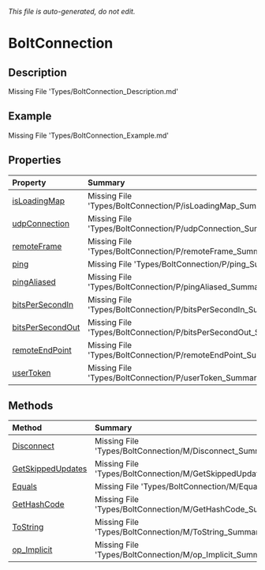 *This file is auto-generated, do not edit.*

# BoltConnection
## Description
Missing File 'Types/BoltConnection_Description.md'
## Example
Missing File 'Types/BoltConnection_Example.md'
## Properties
| Property | Summary |
|:-----|:--------|
|[isLoadingMap](BoltConnection/P/isLoadingMap.md)|Missing File 'Types/BoltConnection/P/isLoadingMap_Summary.md'|
|[udpConnection](BoltConnection/P/udpConnection.md)|Missing File 'Types/BoltConnection/P/udpConnection_Summary.md'|
|[remoteFrame](BoltConnection/P/remoteFrame.md)|Missing File 'Types/BoltConnection/P/remoteFrame_Summary.md'|
|[ping](BoltConnection/P/ping.md)|Missing File 'Types/BoltConnection/P/ping_Summary.md'|
|[pingAliased](BoltConnection/P/pingAliased.md)|Missing File 'Types/BoltConnection/P/pingAliased_Summary.md'|
|[bitsPerSecondIn](BoltConnection/P/bitsPerSecondIn.md)|Missing File 'Types/BoltConnection/P/bitsPerSecondIn_Summary.md'|
|[bitsPerSecondOut](BoltConnection/P/bitsPerSecondOut.md)|Missing File 'Types/BoltConnection/P/bitsPerSecondOut_Summary.md'|
|[remoteEndPoint](BoltConnection/P/remoteEndPoint.md)|Missing File 'Types/BoltConnection/P/remoteEndPoint_Summary.md'|
|[userToken](BoltConnection/P/userToken.md)|Missing File 'Types/BoltConnection/P/userToken_Summary.md'|
## Methods
| Method | Summary |
|:-----|:--------|
|[Disconnect](BoltConnection/M/Disconnect.md)|Missing File 'Types/BoltConnection/M/Disconnect_Summary.md'|
|[GetSkippedUpdates](BoltConnection/M/GetSkippedUpdates.md)|Missing File 'Types/BoltConnection/M/GetSkippedUpdates_Summary.md'|
|[Equals](BoltConnection/M/Equals.md)|Missing File 'Types/BoltConnection/M/Equals_Summary.md'|
|[GetHashCode](BoltConnection/M/GetHashCode.md)|Missing File 'Types/BoltConnection/M/GetHashCode_Summary.md'|
|[ToString](BoltConnection/M/ToString.md)|Missing File 'Types/BoltConnection/M/ToString_Summary.md'|
|[op_Implicit](BoltConnection/M/op_Implicit.md)|Missing File 'Types/BoltConnection/M/op_Implicit_Summary.md'|

